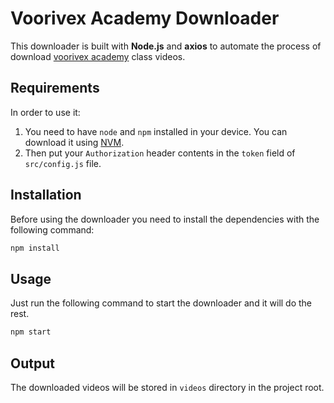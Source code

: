 # Voorivex Academy Downloader
This downloader is built with **Node.js** and **axios** to automate the process of download [voorivex academy](https://voorivex.academy) class videos.

## Requirements
In order to use it:
1. You need to have `node` and `npm` installed in your device. You can download it using [NVM](https://github.com/nvm-sh/nvm).  
2. Then put your `Authorization` header contents in the `token` field of `src/config.js` file.

## Installation
Before using the downloader you need to install the dependencies with the following command:

```bash
npm install
```

## Usage
Just run the following command to start the downloader and it will do the rest.

```bash
npm start
```

## Output
The downloaded videos will be stored in `videos` directory in the project root.